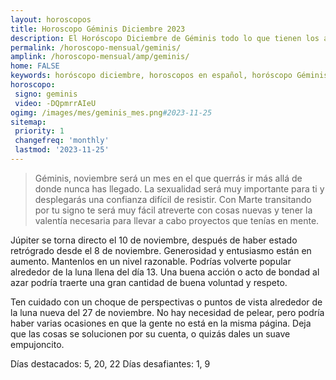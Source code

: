 ```yaml
---
layout: horoscopos
title: Horoscopo Géminis Diciembre 2023
description: El Horóscopo Diciembre de Géminis todo lo que tienen los astros preparados para este mes, amor, trabajo, familia. Todo sobre astrologia, tarot, predicciones. Horoscopo gratis en español, predicciones y astrología.
permalink: /horoscopo-mensual/geminis/
amplink: /horoscopo-mensual/amp/geminis/
home: FALSE
keywords: horóscopo diciembre, horoscopos en español, horóscopo Géminis diciembre , horóscopo esperanza gracia, horoscop, horóscopos gratis, horoscopo Géminis, Tarot, Astrologia, Zodíaco, Géminis, horoscopo gratis, horoscopo del mes 
horoscopo:
 signo: geminis
 video: -DQpmrrAIeU
ogimg: /images/mes/geminis_mes.png#2023-11-25
sitemap:
 priority: 1
 changefreq: 'monthly'
 lastmod: '2023-11-25'
---
```



 > Géminis, noviembre será un mes en el que querrás ir más allá de donde nunca has llegado. La sexualidad será muy importante para ti y desplegarás una confianza difícil de resistir. Con Marte transitando por tu signo te será muy fácil atreverte con cosas nuevas y tener la valentía necesaria para llevar a cabo proyectos que tenías en mente.



Júpiter se torna directo el 10 de noviembre, después de haber estado retrógrado desde el 8 de noviembre. Generosidad y entusiasmo están en aumento. Mantenlos en un nivel razonable. Podrías volverte popular alrededor de la luna llena del día 13. Una buena acción o acto de bondad al azar podría traerte una gran cantidad de buena voluntad y respeto. 

Ten cuidado con un choque de perspectivas o puntos de vista alrededor de la luna nueva del 27 de noviembre. No hay necesidad de pelear, pero podría haber varias ocasiones en que la gente no está en la misma página. Deja que las cosas se solucionen por su cuenta, o quizás dales un suave empujoncito. 

Días destacados: 5, 20, 22
Días desafiantes: 1, 9</div>